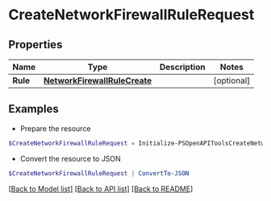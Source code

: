 # CreateNetworkFirewallRuleRequest
## Properties

Name | Type | Description | Notes
------------ | ------------- | ------------- | -------------
**Rule** | [**NetworkFirewallRuleCreate**](NetworkFirewallRuleCreate.md) |  | [optional] 

## Examples

- Prepare the resource
```powershell
$CreateNetworkFirewallRuleRequest = Initialize-PSOpenAPIToolsCreateNetworkFirewallRuleRequest  -Rule null
```

- Convert the resource to JSON
```powershell
$CreateNetworkFirewallRuleRequest | ConvertTo-JSON
```

[[Back to Model list]](../README.md#documentation-for-models) [[Back to API list]](../README.md#documentation-for-api-endpoints) [[Back to README]](../README.md)

